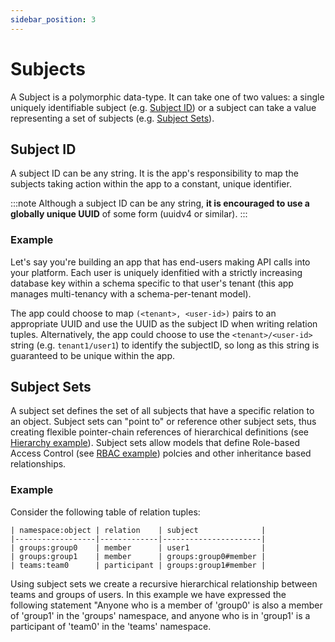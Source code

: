```yaml
---
sidebar_position: 3
---
```


# Subjects
A Subject is a polymorphic data-type. It can take one of two values: a single uniquely identifiable subject (e.g. [Subject ID](./subjects#subject-id)) or a subject can take a value representing a set of subjects (e.g. [Subject Sets](./subjects#subject-sets)).

## Subject ID
A subject ID can be any string. It is the app's responsibility to map the subjects taking action within the app to a constant, unique identifier.

:::note
Although a subject ID can be any string, __it is encouraged to use a globally unique UUID__ of some form (uuidv4 or similar).
:::

### Example
Let's say you're building an app that has end-users making API calls into your platform. Each user is uniquely idenfitied with a strictly increasing database key within a schema specific to that user's tenant (this app manages multi-tenancy with a schema-per-tenant model).

The app could choose to map `(<tenant>, <user-id>)` pairs to an appropriate UUID and use the UUID as the
subject ID when writing relation tuples. Alternatively, the app could choose to use the `<tenant>/<user-id>`  string (e.g. `tenant1/user1`) to identify the subjectID, so long as this string is guaranteed to be unique within the app.

## Subject Sets
A subject set defines the set of all subjects that have a specific relation to an object. Subject sets can "point to" or reference other subject sets, thus creating flexible pointer-chain references of hierarchical definitions (see [Hierarchy example](../examples/hierarchy)). Subject sets allow models that define Role-based Access Control (see [RBAC example](../examples/rbac.md)) polcies and other inheritance based relationships.

### Example
Consider the following table of relation tuples:

```
| namespace:object | relation    | subject              |
|------------------|-------------|----------------------|
| groups:group0    | member      | user1                |
| groups:group1    | member      | groups:group0#member |
| teams:team0      | participant | groups:group1#member |
```

Using subject sets we create a recursive hierarchical relationship between teams and groups of users. In this example we have expressed the following statement "Anyone who is a member of 'group0' is also a member of 'group1' in the 'groups' namespace, and anyone who is in 'group1' is a participant of 'team0' in the 'teams' namespace.

